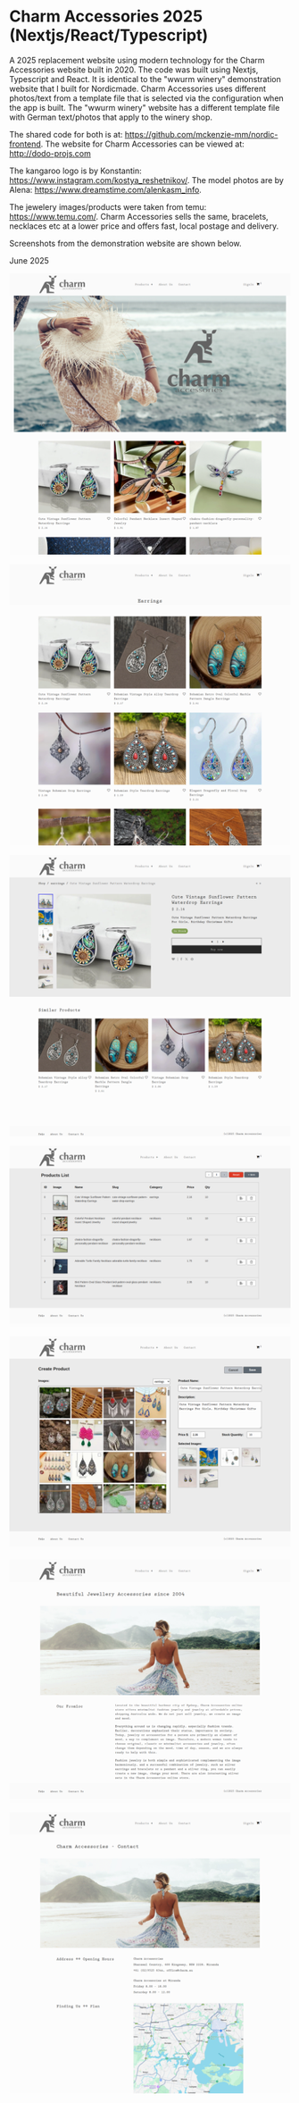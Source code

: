 # Charm Accessories 2025 (Nextjs/React/Typescript)

A 2025 replacement website using modern technology for the Charm Accessories website built in 2020. The code was built using Nextjs, Typescript and React. It is identical to the "wwurm winery" demonstration website that I built for Nordicmade.  Charm Accessories uses different photos/text from a template file that is selected via the configuration when the app is built. The "wwurm winery" website has a different template file with German text/photos that apply to the winery shop. 

The shared code for both is at: https://github.com/mckenzie-mm/nordic-frontend. The website for Charm Accessories can be viewed at: http://dodo-projs.com

The kangaroo logo is by Konstantin: https://www.instagram.com/kostya_reshetnikov/. The model photos are by Alena: https://www.dreamstime.com/alenkasm_info. 

The jewelery images/products were taken from temu: https://www.temu.com/. Charm Accessories sells the same, bracelets, necklaces etc at a lower price and offers fast, local postage and delivery.

Screenshots from the demonstration website are shown below.

June 2025

<kbd>![alt text](https://github.com/mckenzie-mm/charm-access-2025/blob/main/images-readme/1.png)<kbd>

<kbd>![alt text](https://github.com/mckenzie-mm/charm-access-2025/blob/main/images-readme/7.png)<kbd>

<kbd>![alt text](https://github.com/mckenzie-mm/charm-access-2025/blob/main/images-readme/6.png)<kbd>

<kbd>![alt text](https://github.com/mckenzie-mm/charm-access-2025/blob/main/images-readme/4.png)<kbd>

<kbd>![alt text](https://github.com/mckenzie-mm/charm-access-2025/blob/main/images-readme/3.png)<kbd>

<kbd>![alt text](https://github.com/mckenzie-mm/charm-access-2025/blob/main/images-readme/2.png)<kbd>

<kbd>![alt text](https://github.com/mckenzie-mm/charm-access-2025/blob/main/images-readme/5.png)<kbd>
